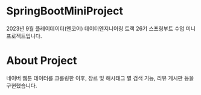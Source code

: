 # SpringBootMiniProject
2023년 9월 플레이데이터(엔코어) 데이터엔지니어링 트랙 26기 스프링부트 수업 미니 프로젝트입니다.

# About Project
네이버 웹툰 데이터를 크롤링한 이후, 장르 및 해시태그 별 검색 기능, 리뷰 게시판 등을 구현했습니다.
